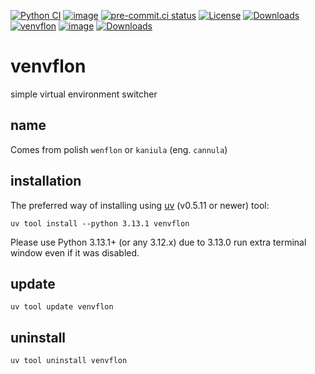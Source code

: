 [![Python CI](https://github.com/emcek/venvflon/actions/workflows/python-ci.yml/badge.svg?branch=master)](https://github.com/emcek/venvflon/actions/workflows/python-ci.yml)
[![image](https://img.shields.io/badge/pypi-v0.6.2-blue.svg)](https://pypi.org/project/venvflon/)
[![pre-commit.ci status](https://results.pre-commit.ci/badge/github/emcek/venvflon/master.svg)](https://results.pre-commit.ci/latest/github/emcek/venvflon/master)
[![License](https://img.shields.io/badge/License-MIT-blue.svg)](./LICENSE)
[![Downloads](https://img.shields.io/github/downloads/emcek/venvflon/total?label=Downloads)](https://github.com/emcek/venvflon/releases)
[![venvflon](https://snyk.io/advisor/python/venvflon/badge.svg)](https://snyk.io/advisor/python/venvflon)
[![image](https://img.shields.io/badge/python-3.9%20%7C%203.10%20%7C%203.11%20%7C%203.12%20%7C%203.13-blue.svg)](https://github.com/emcek/venvflon)
[![Downloads](https://static.pepy.tech/badge/venvflon)](https://pepy.tech/project/venvflon)

# venvflon
simple virtual environment switcher

## name
Comes from polish `wenflon` or `kaniula` (eng. `cannula`)

## installation
The preferred way of installing using [uv](https://github.com/astral-sh/uv) (v0.5.11 or newer) tool:
``` console
uv tool install --python 3.13.1 venvflon
```
Please use Python 3.13.1+ (or any 3.12.x) due to 3.13.0 run extra terminal window even if it was disabled.

## update
``` console
uv tool update venvflon
```

## uninstall
``` console
uv tool uninstall venvflon
```
